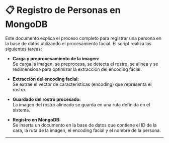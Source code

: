 # 📋 Registro de Personas en MongoDB

Este documento explica el proceso completo para registrar una persona en la base de datos utilizando el procesamiento facial. El script realiza las siguientes tareas:

- **Carga y preprocesamiento de la imagen:**  
  Se carga la imagen, se preprocesa, se detecta el rostro, se alinea y se redimensiona para optimizar la extracción del encoding facial.

- **Extracción del encoding facial:**  
  Se extrae el vector de características (encoding) que representa el rostro.

- **Guardado del rostro procesado:**  
  La imagen del rostro alineado se guarda en una ruta definida en el sistema.

- **Registro en MongoDB:**  
  Se inserta un documento en la base de datos que contiene el ID de la cara, la ruta de la imagen, el encoding facial y el nombre de la persona.

---

